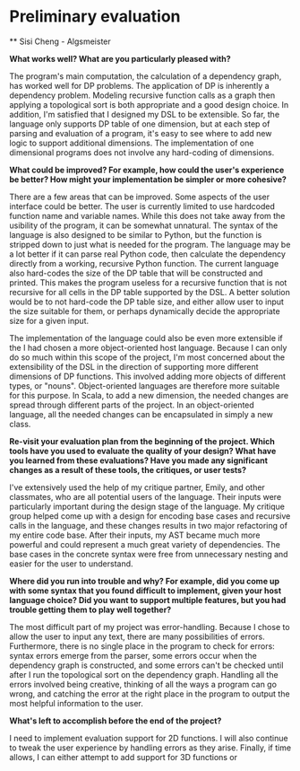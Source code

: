 # Preliminary evaluation
** Sisi Cheng - Algsmeister

**What works well? What are you particularly pleased with?**

The program's main computation, the calculation of a dependency graph, has worked well for DP problems. The application of DP is inherently a dependency problem. Modeling recursive function calls as a graph then applying a topological sort is both appropriate and a good design choice. In addition, I'm satisfied that I designed my DSL to be extensible. So far, the language only supports DP table of one dimension, but at each step of parsing and evaluation of a program, it's easy to see where to add new logic to support additional dimensions. The implementation of one dimensional programs does not involve any hard-coding of dimensions.

**What could be improved? For example, how could the user's experience be better? How might your implementation be simpler or more cohesive?**

There are a few areas that can be improved. Some aspects of the user interface could be better. The user is currently limited to use hardcoded function name and variable names. While this does not take away from the usibility of the program, it can be somewhat unnatural. The syntax of the language is also designed to be similar to Python, but the function is stripped down to just what is needed for the program. The language may be a lot better if it can parse real Python code, then calculate the dependency directly from a working, recursive Python function. The current language also hard-codes the size of the DP table that will be constructed and printed. This makes the program useless for a recursive function that is not recursive for all cells in the DP table supported by the DSL. A better solution would be to not hard-code the DP table size, and either allow user to input the size suitable for them, or perhaps dynamically decide the appropriate size for a given input.

The implementation of the language could also be even more extensible if the I had chosen a more object-oriented host language. Because I can only do so much within this scope of the project, I'm most concerned about the extensibility of the DSL in the direction of supporting more different dimensions of DP functions. This involved adding more objects of different types, or "nouns". Object-oriented languages are therefore more suitable for this purpose. In Scala, to add a new dimension, the needed changes are spread through different parts of the project. In an object-oriented language, all the needed changes can be encapsulated in simply a new class.

**Re-visit your evaluation plan from the beginning of the project. Which tools have you used to evaluate the quality of your design? What have you learned from these evaluations? Have you made any significant changes as a result of these tools, the critiques, or user tests?**

I've extensively used the help of my critique partner, Emily, and other classmates, who are all potential users of the language. Their inputs were particularly important during the design stage of the language. My critique group helped come up with a design for encoding base cases and recursive calls in the language, and these changes results in two major refactoring of my entire code base. After their inputs, my AST became much more powerful and could represent a much great variety of dependencies. The base cases in the concrete syntax were free from unnecessary nesting and easier for the user to understand.

**Where did you run into trouble and why? For example, did you come up with some syntax that you found difficult to implement, given your host language choice? Did you want to support multiple features, but you had trouble getting them to play well together?**

The most difficult part of my project was error-handling. Because I chose to allow the user to input any text, there are many possibilities of errors. Furthermore, there is no single place in the program to check for errors: syntax errors emerge from the parser, some errors occur when the dependency graph is constructed, and some errors can't be checked until after I run the topological sort on the dependency graph. Handling all the errors involved being creative, thinking of all the ways a program can go wrong, and catching the error at the right place in the program to output the most helpful information to the user.

**What's left to accomplish before the end of the project?**

I need to implement evaluation support for 2D functions. I will also continue to tweak the user experience by handling errors as they arise. Finally, if time allows, I can either attempt to add support for 3D functions or 





